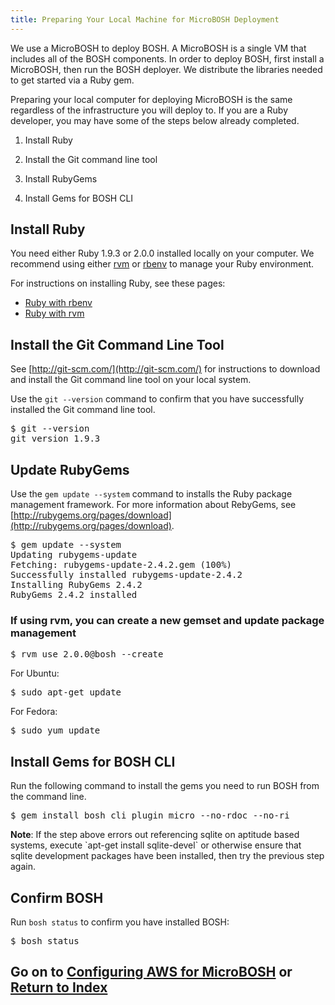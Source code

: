 ```yaml
---
title: Preparing Your Local Machine for MicroBOSH Deployment
---
```


We use a MicroBOSH to deploy BOSH.
A MicroBOSH is a single VM that includes all of the BOSH components.
In order to deploy BOSH, first install a MicroBOSH, then run the BOSH deployer.
We distribute the libraries needed to get started via a Ruby gem.

Preparing your local computer for deploying MicroBOSH is the same
regardless of the infrastructure you will deploy to.
If you are a Ruby developer, you may have some of the steps below already
completed.

1. Install Ruby

2. Install the Git command line tool

3. Install RubyGems

4. Install Gems for BOSH CLI

## <a id="install-ruby"></a>Install Ruby ##

You need either Ruby 1.9.3 or 2.0.0 installed locally on your computer.
We recommend using either [rvm](https://rvm.io/rvm/install) or [rbenv](https://github.com/sstephenson/rbenv) to manage your Ruby environment.

For instructions on installing Ruby, see these pages:

* [Ruby with rbenv](../common/install_ruby_rbenv.html)
* [Ruby with rvm](../common/install_ruby_rvm.html)

## <a id="install-git"></a>Install the Git Command Line Tool ##

See [http://git-scm.com/](http://git-scm.com/) for instructions to download and
install the Git command line tool on your local system.

Use the `git --version` command to confirm that you have successfully installed the Git command line tool.

<pre class="terminal">
$ git --version
git version 1.9.3
</pre>

## <a id="update-rubygems"></a>Update RubyGems ##

Use the `gem update --system` command to installs the Ruby package management
framework.
For more information about RebyGems, see [http://rubygems.org/pages/download](http://rubygems.org/pages/download).

<pre class="terminal">
$ gem update --system
Updating rubygems-update
Fetching: rubygems-update-2.4.2.gem (100%)
Successfully installed rubygems-update-2.4.2
Installing RubyGems 2.4.2
RubyGems 2.4.2 installed
</pre>

### If using rvm, you can create a new gemset and update package management

<pre class="terminal">
$ rvm use 2.0.0@bosh --create
</pre>

For Ubuntu:

<pre class="terminal">
$ sudo apt-get update
</pre>

For Fedora:

<pre class="terminal">
$ sudo yum update
</pre>

## <a id="bosh-cli-gems"></a>Install Gems for BOSH CLI ##

Run the following command to install the gems you need to run BOSH from the
command line.

<pre class="terminal">
$ gem install bosh_cli_plugin_micro --no-rdoc --no-ri
</pre>

<p class="note"><strong>Note</strong>: If the step above errors out referencing sqlite on aptitude based systems, execute `apt-get install sqlite-devel` or otherwise ensure that sqlite development packages have been installed, then try the previous step again.</p>

## <a id="bosh-status"></a>Confirm BOSH ##
Run `bosh status` to confirm you have installed BOSH:

<pre class="terminal">
$ bosh status
</pre>

## Go on to [Configuring AWS for MicroBOSH](./configure_aws_micro_bosh.html) or [Return to Index](./index.html)